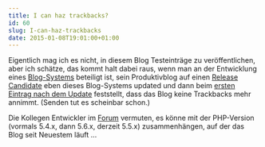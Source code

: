 ```yaml
---
title: I can haz trackbacks?
id: 60
slug: I-can-haz-trackbacks
date: 2015-01-08T19:01:00+01:00
---
```


Eigentlich mag ich es nicht, in diesem Blog Testeinträge zu veröffentlichen, aber ich schätze, das kommt halt dabei raus, wenn man an der Entwicklung eines [Blog-Systems](http://s9y.org) beteiligt ist, sein Produktivblog auf einen [Release](http://blog.s9y.org/archives/258-Serendipity-2.0-rc1-release.html) [Candidate](http://blog.s9y.org/archives/259-Serendipity-2.0-rc2-released.html) eben dieses Blog-Systems updated und dann beim [ersten Eintrag nach dem Update](/archiv/59/Wie-ich-arbeite-2015-Edition.html) feststellt, dass das Blog keine Trackbacks mehr annimmt. (Senden tut es scheinbar schon.)

Die Kollegen Entwickler im [Forum](http://board.s9y.org) vermuten, es könne mit der PHP-Version (vormals 5.4.x, dann 5.6.x, derzeit 5.5.x) zusammenhängen, auf der das Blog seit Neuestem läuft …
